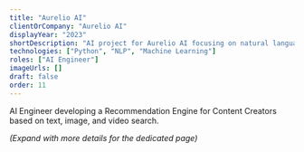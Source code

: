 ```yaml
---
title: "Aurelio AI"
clientOrCompany: "Aurelio AI"
displayYear: "2023"
shortDescription: "AI project for Aurelio AI focusing on natural language processing and machine learning solutions."
technologies: ["Python", "NLP", "Machine Learning"]
roles: ["AI Engineer"]
imageUrls: []
draft: false
order: 11
---
```


AI Engineer developing a Recommendation Engine for Content Creators based on text, image, and video search.

*(Expand with more details for the dedicated page)* 